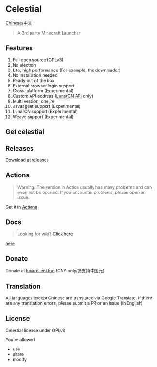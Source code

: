 # Celestial

[Chinese/中文](./README_zh.md)

> A 3rd party Minecraft Launcher

## Features

1. Full open source (GPLv3)
2. No electron
3. Lite, high performance (For example, the downloader)
4. No installation needed
5. Ready out of the box
6. External browser login support
7. Cross-platform (Experimental)
8. Custom API address ([LunarCN API](https://github.com/CubeWhyMC/website) only)
9. Multi version, one jre
10. Javaagent support (Experimental)
11. LunarCN support (Experimental)
12. Weave support (Experimental)

## Get celestial

## Releases

Download at [releases](https://github.com/cubewhy/celestial/releases)

## Actions

> Warning: The version in Action usually has many problems and can even not be opened. If you encounter problems, please
> open an issue.

Get it in [Actions](https://github.com/CubeWhyMC/celestial/actions)

## Docs

> Looking for wiki? [Click here](https://github.com/CubeWhyMC/celestial/wiki)

[here](https://mc.lunarclient.top/docs)

## Donate

Donate at [lunarclient.top](https://www.lunarclient.top/donate) (CNY only/仅支持中国元)

## Translation

All languages except Chinese are translated via Google Translate.
If there are any translation errors, please submit a PR or an issue (in English)

## License

Celestial license under GPLv3

You're allowed

- use
- share
- modify

